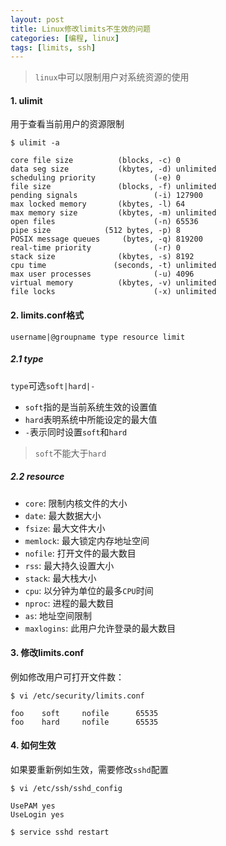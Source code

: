 ```yaml
---
layout: post
title: Linux修改limits不生效的问题
categories: [编程, linux]
tags: [limits, ssh]
---
```


> `linux`中可以限制用户对系统资源的使用

#### 1. ulimit

用于查看当前用户的资源限制

```
$ ulimit -a

core file size          (blocks, -c) 0
data seg size           (kbytes, -d) unlimited
scheduling priority             (-e) 0
file size               (blocks, -f) unlimited
pending signals                 (-i) 127900
max locked memory       (kbytes, -l) 64
max memory size         (kbytes, -m) unlimited
open files                      (-n) 65536
pipe size            (512 bytes, -p) 8
POSIX message queues     (bytes, -q) 819200
real-time priority              (-r) 0
stack size              (kbytes, -s) 8192
cpu time               (seconds, -t) unlimited
max user processes              (-u) 4096
virtual memory          (kbytes, -v) unlimited
file locks                      (-x) unlimited
```

#### 2. limits.conf格式

```
username|@groupname type resource limit

```

##### 2.1  type

`type`可选`soft|hard|-`

* `soft`指的是当前系统生效的设置值
* `hard`表明系统中所能设定的最大值
* `-`表示同时设置`soft`和`hard`

> `soft`不能大于`hard`

##### 2.2 resource

* `core`: 限制内核文件的大小
* `date`: 最大数据大小
* `fsize`: 最大文件大小
* `memlock`: 最大锁定内存地址空间
* `nofile`: 打开文件的最大数目
* `rss`: 最大持久设置大小
* `stack`: 最大栈大小
* `cpu`: 以分钟为单位的最多`CPU`时间
* `nproc`: 进程的最大数目
* `as`: 地址空间限制
* `maxlogins`: 此用户允许登录的最大数目

#### 3. 修改limits.conf

例如修改用户可打开文件数：

```
$ vi /etc/security/limits.conf

foo    soft     nofile      65535
foo    hard     nofile      65535
```

#### 4. 如何生效

如果要重新例如生效，需要修改`sshd`配置

```
$ vi /etc/ssh/sshd_config

UsePAM yes
UseLogin yes

$ service sshd restart
```